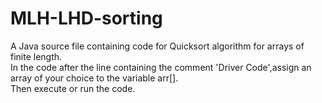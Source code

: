 # MLH-LHD-sorting

A Java source file containing code for Quicksort algorithm for arrays of finite length.</br >
In the code after the line containing the comment 'Driver Code',assign an array of your choice to the variable arr[].</br >
Then execute or run the code.

